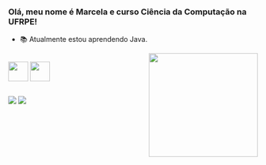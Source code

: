 ### Olá, meu nome é Marcela e curso Ciência da Computação na UFRPE!<br>
- 📚 Atualmente estou aprendendo Java.
</div>
<img width="220" height="210" align="right" src="https://media.giphy.com/media/v1.Y2lkPTc5MGI3NjExMnZmM2o3ZXd5YXJzbHpnMHRiZWJ0ZmVpYzBlM2ViNmd0enRhanZ1YSZlcD12MV9pbnRlcm5hbF9naWZfYnlfaWQmY3Q9Zw/VQKZKVc0PIXXVwVMvl/giphy.gif">

<div style = "inline-block"><br>
  
  <img align="center" width="40" heigth="30" src="https://cdn.jsdelivr.net/gh/devicons/devicon/icons/java/java-original.svg"/>
  <img align="center" width="40" heigth="30" src="https://cdn.jsdelivr.net/gh/devicons/devicon/icons/c/c-original.svg"/>
 
</div>

##
 
<a href = "mailto:marcelahadassa.pereira@gmail.com"><img src="https://img.shields.io/badge/-Gmail-%23333?style=for-the-badge&logo=gmail&logoColor=white" target="_blank"></a>
<a href="https://instagram.com/marcelaxoliveira" target="_blank"><img src="https://img.shields.io/badge/-Instagram-%23E4405F?style=for-the-badge&logo=instagram&logoColor=white" target="_blank"></a>

</div>
